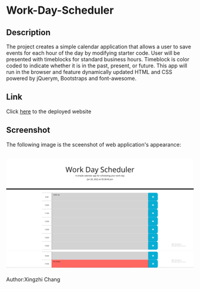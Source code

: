# Work-Day-Scheduler

## Description

The project creates a simple calendar application that allows a user to save events for each hour of the day by modifying starter code. User will be presented with timeblocks for standard business hours. Timeblock is color coded to indicate whether it is in the past, present, or future. This app will run in the browser and feature dynamically updated HTML and CSS powered by jQuerym, Bootstraps and font-awesome.

## Link

Click [here](https://jotaroc.github.io/Work-Day-Scheduler/) to the deployed website

## Screenshot

The following image is the sceenshot of web application's appearance:

![screen shot of the website](./assets/Image1.png)
![screen shot of the website](./assets/Image2.png)
---
Author:Xingzhi Chang
